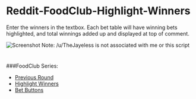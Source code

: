 # Reddit-FoodClub-Highlight-Winners
Enter the winners in the textbox. Each bet table will have winning bets highlighted, and total winnings added up and displayed at top of comment.

![Screenshot](http://i.imgur.com/7CDSJXz.png "Screenshot")
Note: /u/TheJayeless is not associated with me or this script
<br>
#
###FoodClub Series:
- [Previous Round](https://github.com/friendly-trenchcoat/foodclub-Previous-Round)
- [Highlight Winners](https://github.com/friendly-trenchcoat/Reddit-FoodClub-Highlight-Winners)
- [Bet Buttons](https://github.com/friendly-trenchcoat/Reddit-FoodClub-BetButtons)

